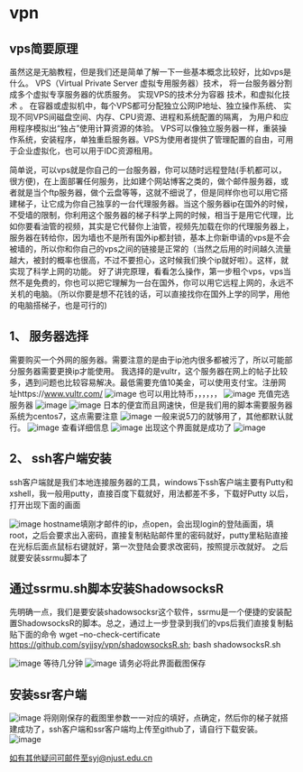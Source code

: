 # vpn
## vps简要原理
虽然这是无脑教程，但是我们还是简单了解一下一些基本概念比较好，比如vps是什么。
VPS（Virtual Private Server 虚拟专用服务器）技术，
将一台服务器分割成多个虚拟专享服务器的优质服务。
实现VPS的技术分为容器 技术，和虚拟化技术 。
在容器或虚拟机中，每个VPS都可分配独立公网IP地址、独立操作系统、
实现不同VPS间磁盘空间、内存、CPU资源、进程和系统配置的隔离，
为用户和应用程序模拟出“独占”使用计算资源的体验。
VPS可以像独立服务器一样，重装操作系统，安装程序，单独重启服务器。VPS为使用者提供了管理配置的自由，可用于企业虚拟化，也可以用于IDC资源租用。

简单说，可以vps就是你自己的一台服务器，你可以随时远程登陆(手机都可以，很方便)，在上面部署任何服务，比如建个网站博客之类的，做个邮件服务器，或者就是当个ftp服务器，做个云盘等等，这就不细说了，但是同样你也可以用它搭建梯子，让它成为你自己独享的一台代理服务器。当这个服务器ip在国外的时候，不受墙的限制，你利用这个服务器的梯子科学上网的时候，相当于是用它代理，比如你要看油管的视频，其实是它代替你上油管，视频先加载在你的代理服务器上，服务器在转给你，因为墙也不是所有国外ip都封锁，基本上你新申请的vps是不会被墙的，所以你和你自己的vps之间的链接是正常的（当然之后用的时间越久流量越大，被封的概率也很高，不过不要担心，这时候我们换个ip就好啦）。这样，就实现了科学上网的功能。
好了讲完原理，看看怎么操作，第一步租个vps，vps当然不是免费的，你也可以把它理解为一台在国外，你可以用它远程上网的，永远不关机的电脑。（所以你要是想不花钱的话，可以直接找你在国外上学的同学，用他的电脑搭梯子，也是可行的)


## 1、	服务器选择
需要购买一个外网的服务器。需要注意的是由于ip池内很多都被污了，所以可能部分服务器需要更换ip才能使用。
我选择的是vultr，这个服务器在网上的帖子比较多，遇到问题也比较容易解决。最低需要充值10美金，可以使用支付宝。注册网址https://www.vultr.com/ 
![image](https://github.com/syjjsy/vpn/blob/main/image/1.png)
也可以用比特币，，，，，，
![image](https://github.com/syjjsy/vpn/blob/main/image/2.png)
充值完选服务器
![image](https://github.com/syjjsy/vpn/blob/main/image/3.png)
![image](https://github.com/syjjsy/vpn/blob/main/image/4.png)
日本的便宜而且网速快，但是我们用的脚本需要服务器系统为centos7，这点需要注意
![image](https://github.com/syjjsy/vpn/blob/main/image/5.png)
一般来说5刀的就够用了，其他都默认就行。
![image](https://github.com/syjjsy/vpn/blob/main/image/6.png)
查看详细信息
![image](https://github.com/syjjsy/vpn/blob/main/image/7.png)
出现这个界面就是成功了
![image](https://github.com/syjjsy/vpn/blob/main/image/8.png)
## 2、	ssh客户端安装
ssh客户端就是我们本地连接服务器的工具，windows下ssh客户端主要有Putty和xshell，我一般用putty，直接百度下载就好，用法都差不多，下载好Putty
以后，打开出现下面的画面

![image](https://github.com/syjjsy/vpn/blob/main/image/9.png)
hostname填刚才邮件的ip，点open，会出现login的登陆画面，填root，之后会要求出入密码，直接复制粘贴邮件里的密码就好，putty里粘贴直接在光标后面点鼠标右键就好，第一次登陆会要求改密码，按照提示改就好。
之后就要安装ssrmu脚本了
## 通过ssrmu.sh脚本安装ShadowsocksR
先明确一点，我们是要安装shadowsocksr这个软件，ssrmu是一个便捷的安装配置ShadowsocksR的脚本。总之，通过上一步登录到我们的vps后我们直接复制黏贴下面的命令
wget –no-check-certificate https://github.com/syjjsy/vpn/shadowsocksR.sh; bash shadowsocksR.sh

![image](https://github.com/syjjsy/vpn/blob/main/image/10.png)
等待几分钟
![image](https://github.com/syjjsy/vpn/blob/main/image/11.png)
请务必将此界面截图保存
## 安装ssr客户端
![image](https://github.com/syjjsy/vpn/blob/main/image/12.png)
将刚刚保存的截图里参数一一对应的填好，点确定，然后你的梯子就搭建成功了，ssh客户端和ssr客户端均上传至github了，请自行下载安装。
![image](https://github.com/syjjsy/vpn/blob/main/image/13.png)

如有其他疑问可邮件至syj@njust.edu.cn
